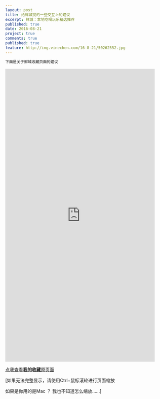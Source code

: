 ```yaml
---
layout: post
title: 给鲜城提的一些交互上的建议
excerpt: 鲜城：本地吃喝玩乐精选推荐
published: true
date: 2016-08-21
project: true
comments: true
published: true
feature: http://img.vinechen.com/16-8-21/50262552.jpg
---
```

```html
下面是关于鲜城收藏页面的建议
```

<iframe src="https://modao.cc/app/dZYr0GGHWxsqLFn8UFEFm4xRGsVdUi8/embed" width="472" height="922" allowTransparency="true" frameborder="0"></iframe>



[点我查看**我的收藏**原页面](http://img.vinechen.com/16-8-21/4136263.jpg)



[如果无法完整显示，请使用Ctrl+鼠标滚轮进行页面缩放

如果是你用的是Mac ？ 我也不知道怎么缩放……]
